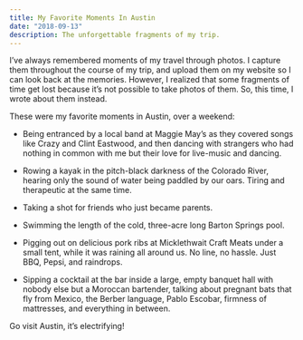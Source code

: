 ```yaml
---
title: My Favorite Moments In Austin
date: "2018-09-13"
description: The unforgettable fragments of my trip.
---
```


I’ve always remembered moments of my travel through photos. I capture them throughout the course of my trip, and upload them on my website so I can look back at the memories. However, I realized that some fragments of time get lost because it’s not possible to take photos of them. So, this time, I wrote about them instead.

These were my favorite moments in Austin, over a weekend:

- Being entranced by a local band at Maggie May’s as they covered songs like Crazy and Clint Eastwood, and then dancing with strangers who had nothing in common with me but their love for live-music and dancing.

- Rowing a kayak in the pitch-black darkness of the Colorado River, hearing only the sound of water being paddled by our oars. Tiring and therapeutic at the same time.

- Taking a shot for friends who just became parents.

- Swimming the length of the cold, three-acre long Barton Springs pool.

- Pigging out on delicious pork ribs at Micklethwait Craft Meats under a small tent, while it was raining all around us. No line, no hassle. Just BBQ, Pepsi, and raindrops.

- Sipping a cocktail at the bar inside a large, empty banquet hall with nobody else but a Moroccan bartender, talking about pregnant bats that fly from Mexico, the Berber language, Pablo Escobar, firmness of mattresses, and everything in between.

Go visit Austin, it’s electrifying!

